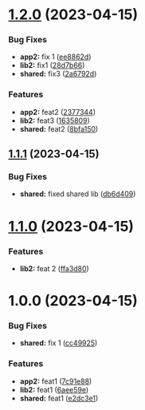 # [1.2.0](https://github.com/mvrana-cen81948/nx-release-please/compare/app2@1.1.1...app2@1.2.0) (2023-04-15)


### Bug Fixes

* **app2:** fix 1 ([ee8862d](https://github.com/mvrana-cen81948/nx-release-please/commit/ee8862d06928ebba51a1c9fafef21bfee10c8aa9))
* **lib2:** fix1 ([28d7b66](https://github.com/mvrana-cen81948/nx-release-please/commit/28d7b6672f01448fde3be1f9da6b6037e76401f4))
* **shared:** fix3 ([2a6792d](https://github.com/mvrana-cen81948/nx-release-please/commit/2a6792dafeeb65daa66c07f5fd85730b6e198242))


### Features

* **app2:** feat2 ([2377344](https://github.com/mvrana-cen81948/nx-release-please/commit/237734455ce5ece7ef1401dedca792a9d5d7bcfb))
* **lib2:** feat3 ([1635809](https://github.com/mvrana-cen81948/nx-release-please/commit/16358097fc9ef8b4680a5ef3534aa745297b8c26))
* **shared:** feat2 ([8bfa150](https://github.com/mvrana-cen81948/nx-release-please/commit/8bfa150d2326f8c14457cce5725ca08acf71e61a))

## [1.1.1](https://github.com/mvrana-cen81948/nx-release-please/compare/app2@1.1.0...app2@1.1.1) (2023-04-15)


### Bug Fixes

* **shared:** fixed shared lib ([db6d409](https://github.com/mvrana-cen81948/nx-release-please/commit/db6d40937882827ead2606bc7977b1f8df7b9f77))

# [1.1.0](https://github.com/mvrana-cen81948/nx-release-please/compare/app2@1.0.0...app2@1.1.0) (2023-04-15)


### Features

* **lib2:** feat 2 ([ffa3d80](https://github.com/mvrana-cen81948/nx-release-please/commit/ffa3d8092f0a80fc5216848f11edf3190c659887))

# 1.0.0 (2023-04-15)


### Bug Fixes

* **shared:** fix 1 ([cc49925](https://github.com/mvrana-cen81948/nx-release-please/commit/cc49925f76c0edb3fb8fbdfb70219a4cf0eab25f))


### Features

* **app2:** feat1 ([7c91e88](https://github.com/mvrana-cen81948/nx-release-please/commit/7c91e885911bcfd84002d9193d3339c8df154ed5))
* **lib2:** feat1 ([6aee59e](https://github.com/mvrana-cen81948/nx-release-please/commit/6aee59e3d59ea18c2c72957e055d76c028ea2265))
* **shared:** feat1 ([e2dc3e1](https://github.com/mvrana-cen81948/nx-release-please/commit/e2dc3e1de9a1aed47174aba068eb8ef1e3cc1cd5))
